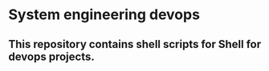 # System engineering devops
## This repository contains shell scripts for Shell for devops projects.
